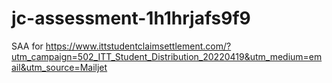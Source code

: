 # jc-assessment-1h1hrjafs9f9
 SAA for https://www.ittstudentclaimsettlement.com/?utm_campaign=502_ITT_Student_Distribution_20220419&utm_medium=email&utm_source=Mailjet
